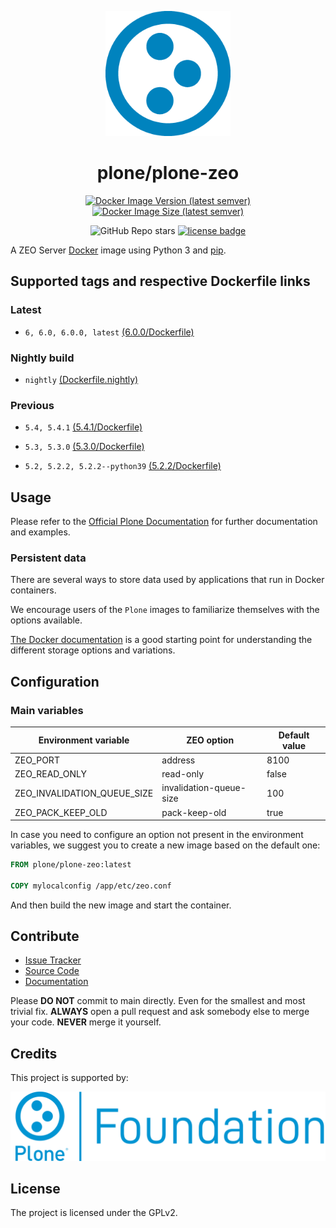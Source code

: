 <p align="center">
    <img alt="Plone Logo" width="200px" src="https://raw.githubusercontent.com/plone/plone-zeo/main/docs/logo.png">
</p>

<h1 align="center">
  plone/plone-zeo
</h1>

<div align="center">

[![Docker Image Version (latest semver)](https://img.shields.io/docker/v/plone/plone-zeo?sort=semver)](https://hub.docker.com/r/plone/plone-zeo)
[![Docker Image Size (latest semver)](https://img.shields.io/docker/image-size/plone/plone-zeo?sort=semver)](https://hub.docker.com/r/plone/plone-zeo)

![GitHub Repo stars](https://img.shields.io/github/stars/plone/plone-zeo?style=flat-square)
[![license badge](https://img.shields.io/github/license/plone/plone-zeo)](./LICENSE)

</div>

A ZEO Server [Docker](https://docker.com) image using Python 3 and [pip](https://pip.pypa.io/en/stable/).


## Supported tags and respective Dockerfile links

### Latest

- `6, 6.0, 6.0.0, latest` [(6.0.0/Dockerfile)](https://github.com/plone/plone-zeo/blob/v6.0.0/Dockerfile)


### Nightly build

- `nightly` [(Dockerfile.nightly)](https://github.com/plone/plone-zeo/blob/main/Dockerfile.nightly)


### Previous

- `5.4, 5.4.1` [(5.4.1/Dockerfile)](https://github.com/plone/plone-zeo/blob/v5.4.1/Dockerfile)

- `5.3, 5.3.0` [(5.3.0/Dockerfile)](https://github.com/plone/plone-zeo/blob/v5.3.0/Dockerfile)

- `5.2, 5.2.2, 5.2.2--python39` [(5.2.2/Dockerfile)](https://github.com/plone/plone-zeo/blob/v5.2.2/5.2/5.2.2/Dockerfile.python39)

## Usage

Please refer to the [Official Plone Documentation](https://6.docs.plone.org/install/containers/images/zeo.html) for further documentation and examples.


### Persistent data

There are several ways to store data used by applications that run in Docker containers.

We encourage users of the `Plone` images to familiarize themselves with the options available.

[The Docker documentation](https://docs.docker.com/) is a good starting point for understanding the different storage options and variations.

## Configuration

### Main variables

| Environment variable                      | ZEO  option                    | Default value                   |
| ----------------------------------------- | ------------------------------ | ------------------------------- |
| ZEO_PORT                                  | address                        | 8100                            |
| ZEO_READ_ONLY                             | read-only                      | false                           |
| ZEO_INVALIDATION_QUEUE_SIZE               | invalidation-queue-size        | 100                             |
| ZEO_PACK_KEEP_OLD                         | pack-keep-old                  | true                            |


In case you need to configure an option not present in the environment variables, we suggest you to create a new image based on the default one:

```Dockerfile
FROM plone/plone-zeo:latest

COPY mylocalconfig /app/etc/zeo.conf
```
And then build the new image and start the container.


## Contribute

- [Issue Tracker](https://github.com/plone/plone-zeo/issues)
- [Source Code](https://github.com/plone/plone-zeo/)
- [Documentation](https://6.dev-docs.plone.org/install/containers/images/zeo.html)

Please **DO NOT** commit to main directly. Even for the smallest and most trivial fix.
**ALWAYS** open a pull request and ask somebody else to merge your code. **NEVER** merge it yourself.

## Credits

This project is supported by:

[![Plone Foundation](https://raw.githubusercontent.com/plone/.github/main/plone-foundation.png)](https://plone.org/)

## License

The project is licensed under the GPLv2.
